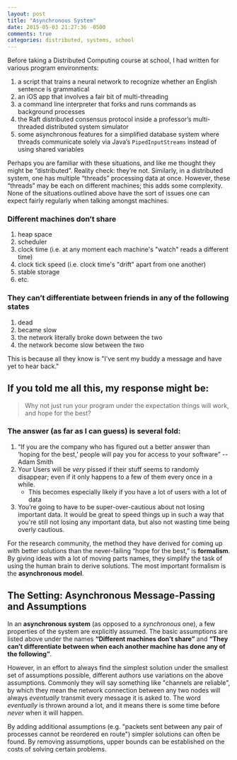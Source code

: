 ```yaml
---
layout: post
title: "Asynchronous System"
date: 2015-05-03 21:27:36 -0500
comments: true
categories: distributed, systems, school
---
```


Before taking a Distributed Computing course at school, I had written for
various program environments:

1.  a script that trains a neural network to recognize whether an English
    sentence is grammatical
2.  an iOS app that involves a fair bit of multi-threading
3.  a command line interpreter that forks and runs commands as background
    processes
4.  the Raft distributed consensus protocol inside a professor’s multi-threaded
    distributed system simulator
5.  some asynchronous features for a simplified database system where threads
    communicate solely via Java’s `PipedInputStreams` instead of using shared
    variables

Perhaps you are familiar with these situations, and like me thought they might
be “distributed”. Reality check: they’re not. Similarly, in a distributed
system, one has multiple “threads” processing data at once. However,
these “threads” may be each on different machines; this adds some complexity.
None of the situations outlined above have the sort of issues one can expect
fairly regularly when talking amongst machines.

### Different machines don’t share
<!-- more -->
1.  heap space
2.  scheduler
3.  clock time (i.e. at any moment each machine's "watch" reads a different
    time)
4.  clock tick speed (i.e. clock time's "drift" apart from one another)
5.  stable storage
6.  etc.

### They can’t differentiate between friends in any of the following states

1.  dead
2.  became slow
3.  the network literally broke down between the two
4.  the network become slow between the two

This is because all they know is "I've sent my buddy a message and have yet to
hear back."

## If you told me all this, my response might be:

> Why not just run your program under the expectation things will work, and
> hope for the best?

### The answer (as far as I can guess) is several fold:

1.  “If you are the company who has figured out a better answer than ‘hoping
    for the best,’ people will pay you for access to your software” -- Adam
    Smith
2.  Your Users will be *very* pissed if their stuff seems to randomly
    disappear; even if it only happens to a few of them every once in a while.
     * This becomes especially likely if you have a lot of users with a lot of
       data
3.  You’re going to have to be super-over-cautious about not losing important
    data. It would be great to speed things up in such a way that you're still
    not losing any important data, but also not wasting time being overly
    cautious.

For the research community, the method they have derived for coming up with
better solutions than the never-failing “hope for the best,” is **formalism**.
By giving ideas with a lot of moving parts names, they simplify the task of
using the human brain to derive solutions. The most important formalism is the
**asynchronous model**.

## The Setting: Asynchronous Message-Passing and Assumptions

In an **asynchronous system** (as opposed to a *synchronous* one), a few
properties of the system are explicitly assumed. The basic assumptions are
listed above under the names **“Different machines don’t share”** and **“They
can’t differentiate between when each another machine has done any of the
following”**.

However, in an effort to always find the simplest solution under the smallest
set of assumptions possible, different authors use variations on the above
assumptions. Commonly they will say something like "channels are reliable", by
which they mean the network connection between any two nodes will always
*eventually* transmit every message it is asked to. The word *eventually* is
thrown around a lot, and it means there is some time before *never* when it
will happen.

By adding additional assumptions (e.g. "packets sent between any pair of
processes cannot be reordered en route") simpler solutions can often be found.
By removing assumptions, upper bounds can be established on the costs of
solving certain problems.
